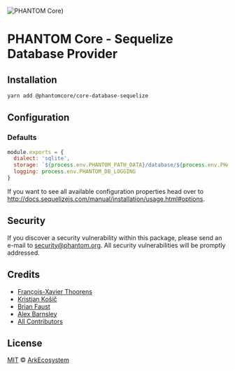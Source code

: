 ![PHANTOM Core](https://i.imgur.com/dPHOKrL.jpg))

# PHANTOM Core - Sequelize Database Provider

## Installation

```bash
yarn add @phantomcore/core-database-sequelize
```

## Configuration

### Defaults

```js
module.exports = {
  dialect: 'sqlite',
  storage: `${process.env.PHANTOM_PATH_DATA}/database/${process.env.PHANTOM_NETWORK_NAME}.sqlite`,
  logging: process.env.PHANTOM_DB_LOGGING
}
```

If you want to see all available configuration properties head over to http://docs.sequelizejs.com/manual/installation/usage.html#options.

## Security

If you discover a security vulnerability within this package, please send an e-mail to security@phantom.org. All security vulnerabilities will be promptly addressed.

## Credits

- [François-Xavier Thoorens](https://github.com/fix)
- [Kristjan Košič](https://github.com/kristjank)
- [Brian Faust](https://github.com/faustbrian)
- [Alex Barnsley](https://github.com/alexbarnsley)
- [All Contributors](../../../../contributors)

## License

[MIT](LICENSE) © [ArkEcosystem](https://ark.io)

